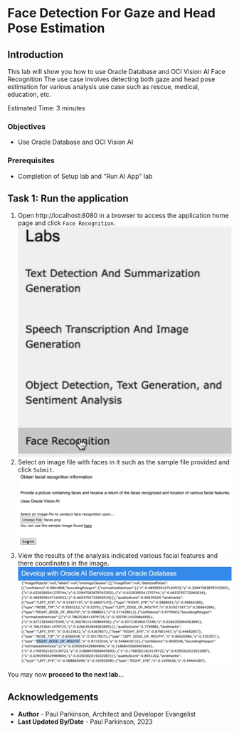 # Face Detection For Gaze and Head Pose Estimation

## Introduction

This lab will show you how to use Oracle Database and OCI Vision AI Face Recognition
The use case involves detecting both gaze and head pose estimation for various analysis use case such as rescue, medical, education, etc.

Estimated Time:  3 minutes

### Objectives

-   Use Oracle Database and OCI Vision AI

### Prerequisites

- Completion of Setup lab and "Run AI App" lab

## Task 1: Run the application

1. Open http://localhost:8080 in a browser to access the application home page and click `Face Recognition`.
   ![face recognition page](images/facialrecognition1.png " ")
2. Select an image file with faces in it such as the sample file provided and click `Submit`.
   ![select image file](images/facialrecognition2.png " ")
3. View the results of the analysis indicated various facial features and there coordinates in the image.
   ![view results](images/facialrecognition3.png " ")

You may now **proceed to the next lab.**..

## Acknowledgements

* **Author** - Paul Parkinson, Architect and Developer Evangelist
* **Last Updated By/Date** - Paul Parkinson, 2023
